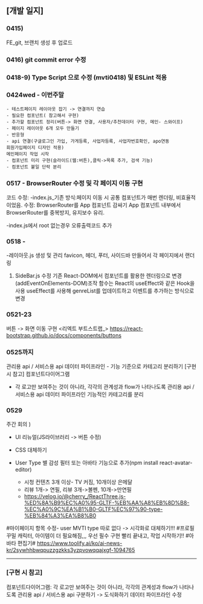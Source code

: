 ## [개발 일지]
### 0415)
FE_git, 브랜치 생성 후 업로드

### 0416)   git commit error 수정

### 0418-9) Type Script 으로 수정 (mvti0418) 및 ESLint 적용
### 0424wed - 이번주말
	- 테스트페이지 레이아웃 잡기 -> 연결까지 연습
	- 필요한 컴포넌트( 참고해서 구현)
	- 추가할 컴포넌트 정리(버튼-> 화면 연결, 사용자/추천데이터 구현, 메인- 스와이프)
	- 페이지 레이아웃 6개 모두 만들기
	- 반응형
	- api 연결(구글로그인 가입, 가게등록, 사업자등록, 사업자번호확인, apo연동
	회원가입페이지 디자인 적용)
	메인페이지 작업 시작
	- 컴포넌트 미리 구현(슬라이드(웹:버튼),클릭->목록 추가, 검색 기능)
	- 컴포넌트 붙일 단락 분리

### 0517 - BrowserRouter 수정 및 각 페이지 이동 구현
코드 수정:
-index.js_기존 방식:페이지 이동 시 공통 컴포넌트가 매번 렌더링, 비효율적이었음. 
   수정:  BrowserRouter를 App 컴포넌트 감싸기
      App 컴포넌트 내부에서 BrowserRouter를 중복방지, 유지보수 유리.

-index.js에서 root 없는경우 오류출력코드 추가


### 0518 - 
-레이아웃.js 생성 및 관리
   favicon,  헤더, 푸터, 사이드바 만들어서 각 페이지에서 랜더링
   
1. SideBar.js 수정
기존 React-DOM에서 컴포넌트를 활용한 렌더링으로 변경 
(addEventOnElements-DOM)조작 함수는 React의 useEffect와 같은 Hook을 사용
useEffect를 사용해 genreList를 업데이트하고 이벤트를 추가하는 방식으로 변경

### 0521-23
버튼 -> 화면 이동 구현
<리엑트 부트스트랩_>
https://react-bootstrap.github.io/docs/components/buttons

### 0525까지
관리용 api / 서비스용 api
데이터 파이프라인 - 기능 기준으로 카테고리 분리하기
[구현 시 참고]
컴포넌트다이어그램
- 각 로고만 보여주는 것이 아니라, 각각의 관계성과 flow가 나타나도록 
관리용 api / 서비스용 api
데이터 파이프라인
기능적인 카테고리를 분리


### 0529
주간 회의 )
 - UI 리뉴얼(JS라이브러리 -> 버튼 수정)
 - CSS 대체하기

 - User Type 별 감성 필터 또는 아바타 기능으로 추가(npm install react-avatar-editor)
	- 시청 컨텐츠 3개 이상- TV 커짐, 10개이상 은메달
	- 리뷰 1개-> 연필, 리뷰 3개->볼펜, 10개->만연필
	-  https://velog.io/@cherry_/ReactThree.js-%ED%8A%B9%EC%A0%95-GLTF-%EB%AA%A8%EB%8D%B8-%EC%A0%9C%EA%B1%B0-GLTF%EC%97%90-type-%EB%84%A3%EA%B8%B0
	


#마이페이지 항목 수정- user MVTI type 따로 없다 -> 시각화로 대체하기!!!
#프로필 꾸밀 캐릭터, 아이템이 더 필요해짐,,, 우선 필수 구현 빨리 끝내고, 작업 시작하기!!
#아바타 편집기#
https://www.toolify.ai/ko/ai-news-kr/2sywhhbwqpuzzgzkks3yzpvowqqajxgf-1094765

_  _  _  _  _  _  _  _  _  _  _

### [구현 시 참고]
컴포넌트다이어그램: 각 로고만 보여주는 것이 아니라, 각각의 관계성과 flow가 나타나도록 
관리용 api / 서비스용 api 구분하기 -> 도식화하기
데이터 파이프라인 수정

